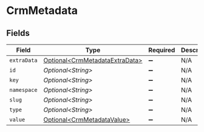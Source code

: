 # CrmMetadata


## Fields

| Field                                                                          | Type                                                                           | Required                                                                       | Description                                                                    |
| ------------------------------------------------------------------------------ | ------------------------------------------------------------------------------ | ------------------------------------------------------------------------------ | ------------------------------------------------------------------------------ |
| `extraData`                                                                    | [Optional\<CrmMetadataExtraData>](../../models/shared/CrmMetadataExtraData.md) | :heavy_minus_sign:                                                             | N/A                                                                            |
| `id`                                                                           | *Optional\<String>*                                                            | :heavy_minus_sign:                                                             | N/A                                                                            |
| `key`                                                                          | *Optional\<String>*                                                            | :heavy_minus_sign:                                                             | N/A                                                                            |
| `namespace`                                                                    | *Optional\<String>*                                                            | :heavy_minus_sign:                                                             | N/A                                                                            |
| `slug`                                                                         | *Optional\<String>*                                                            | :heavy_minus_sign:                                                             | N/A                                                                            |
| `type`                                                                         | *Optional\<String>*                                                            | :heavy_minus_sign:                                                             | N/A                                                                            |
| `value`                                                                        | [Optional\<CrmMetadataValue>](../../models/shared/CrmMetadataValue.md)         | :heavy_minus_sign:                                                             | N/A                                                                            |